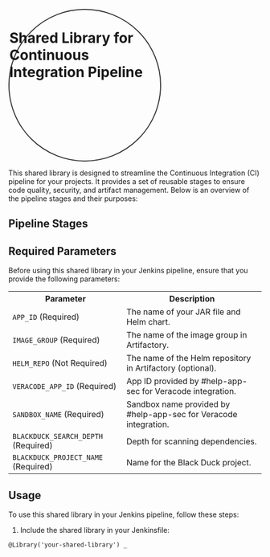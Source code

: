 <!DOCTYPE html>
<html>
<head>
<style>
  .circle-text {
    width: 300px;
    height: 300px;
    border: 2px solid #333;
    border-radius: 50%;
    position: relative;
  }

  .circle-text h1 {
    text-align: center;
    position: absolute;
    top: 50%;
    left: 50%;
    transform: translate(-50%, -50%);
    margin: 0;
  }
</style>
</head>
<body>
  <div class="circle-text">
    <h1>Shared Library for Continuous Integration Pipeline</h1>
  </div>
</body>
</html>


<p>This shared library is designed to streamline the Continuous Integration (CI) pipeline for your projects. It provides a set of reusable stages to ensure code quality, security, and artifact management. Below is an overview of the pipeline stages and their purposes:</p>

<h2>Pipeline Stages</h2>

<!-- ... [Previous Stages Information] ... -->

<h2>Required Parameters</h2>

<p>Before using this shared library in your Jenkins pipeline, ensure that you provide the following parameters:</p>

<table>
  <tr>
    <th>Parameter</th>
    <th>Description</th>
  </tr>
  <tr>
    <td><code>APP_ID</code> (Required)</td>
    <td>The name of your JAR file and Helm chart.</td>
  </tr>
  <tr>
    <td><code>IMAGE_GROUP</code> (Required)</td>
    <td>The name of the image group in Artifactory.</td>
  </tr>
  <tr>
    <td><code>HELM_REPO</code> (Not Required)</td>
    <td>The name of the Helm repository in Artifactory (optional).</td>
  </tr>
  <tr>
    <td><code>VERACODE_APP_ID</code> (Required)</td>
    <td>App ID provided by #help-app-sec for Veracode integration.</td>
  </tr>
  <tr>
    <td><code>SANDBOX_NAME</code> (Required)</td>
    <td>Sandbox name provided by #help-app-sec for Veracode integration.</td>
  </tr>
  <tr>
    <td><code>BLACKDUCK_SEARCH_DEPTH</code> (Required)</td>
    <td>Depth for scanning dependencies.</td>
  </tr>
  <tr>
    <td><code>BLACKDUCK_PROJECT_NAME</code> (Required)</td>
    <td>Name for the Black Duck project.</td>
  </tr>
</table>

<h2>Usage</h2>

<p>To use this shared library in your Jenkins pipeline, follow these steps:</p>

<ol>
  <li>Include the shared library in your Jenkinsfile:</li>
</ol>

<pre><code>@Library('your-shared-library') _
</code></pre>
